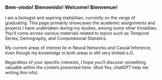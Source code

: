 ### Bem-vindo! Bienvenido! Welcome! Bienvenue!

I am a biologist and aspiring statistitian, currently on the verge of graduating. This page primarily showcases the academic assignments and projects I have undertaken during my studies, among some other trivialities.  You'll come across various materials related to topics such as Temporal Series, Demography, and Computational Statistics.

My current areas of interest lie in Neural Networks and Causal Inference, even though my knowledge in both areas is still very limited o.O. 

Regardless of your specific interests, I hope you'll discover something valuable within the content presented here. (And Yes, chatGPT help me writing this info). 



<!--
**cmusso86/cmusso86** is a ✨ _special_ ✨ repository because its `README.md` (this file) appears on your GitHub profile.

Here are some ideas to get you started:

- 🔭 I’m currently working on ...
- 🌱 I’m currently learning ...
- 👯 I’m looking to collaborate on ...
- 🤔 I’m looking for help with ...
- 💬 Ask me about ...
- 📫 How to reach me: ...
- 😄 Pronouns: ...
- ⚡ Fun fact: ...
-->
